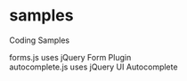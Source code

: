 # samples
Coding Samples  

forms.js uses jQuery Form Plugin  
autocomplete.js uses jQuery UI Autocomplete  
